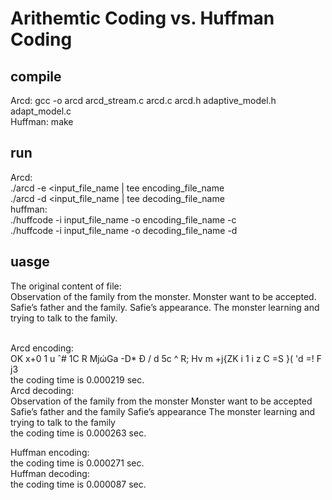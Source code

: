 # Arithemtic Coding vs. Huffman Coding

## compile
Arcd: gcc -o arcd arcd_stream.c arcd.c arcd.h adaptive_model.h adapt_model.c<br />
Huffman: make
## run
Arcd: <br />
./arcd -e <input_file_name | tee encoding_file_name <br />
./arcd -d <input_file_name | tee decoding_file_name <br />
huffman: <br />
./huffcode -i input_file_name -o encoding_file_name -c <br />
./huffcode -i input_file_name -o decoding_file_name -d <br />

## uasge
The original content of file: <br />
Observation of the family from the monster.
Monster want to be accepted.
Safie’s father and the family.
Safie’s appearance.
The monster learning and trying to talk to the family.<br /><br />

Arcd encoding:<br />
OK x+0      1    u  ˆ#    1C R    MjώGa  -D*    Đ    \/ d 5c  ^   R; Hv m  +j{ZK  i  1 i z C  =S     }( 'd =! F j3 <br />
the coding time is 0.000219 sec.<br />
Arcd decoding:<br />
Observation of the family from the monster
Monster want to be accepted
Safie’s father and the family
Safie’s appearance
The monster learning and trying to talk to the family<br />
the coding time is 0.000263 sec.<br />

Huffman encoding:<br />
the coding time is 0.000271 sec.<br />
Huffman decoding:<br />
the coding time is 0.000087 sec.